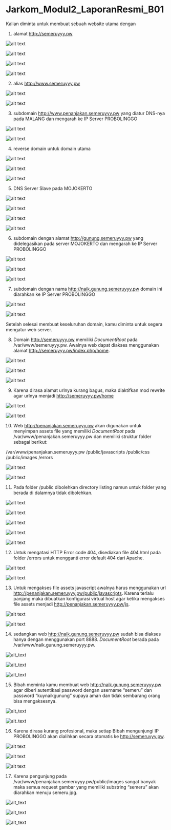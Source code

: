 # Jarkom_Modul2_LaporanResmi_B01
 
Kalian diminta untuk membuat sebuah website utama dengan
 
1. alamat http://semeruyyy.pw
 
![alt text](mod2/2.png)
 
![alt text](mod2/3.png)
 
![alt text](mod2/4.JPG)
 
![alt text](mod2/pingsemeru.JPG)
 
2. alias http://www.semeruyyy.pw
 
![alt text](mod2/3.png)
 
![alt text](mod2/pingwwwsemeru.JPG)
 
3. subdomain http://www.penanjakan.semeruyyy.pw yang diatur DNS-nya pada MALANG dan mengarah ke IP Server PROBOLINGGO
 
![alt text](mod2/3.png)
 
![alt text](mod2/pingpenanjakan.JPG)
 
4. reverse domain untuk domain utama
 
![alt text](mod2/2.png)
 
![alt text](mod2/5.JPG)
 
![alt text](mod2/6.JPG)
 
5. DNS Server Slave pada MOJOKERTO
 
![alt text](mod2/3.png)
 
![alt text](mod2/7.JPG)
 
![alt text](mod2/servicebind9stop.JPG)
 
![alt text](mod2/pingsemerumojo.JPG)
 
6. subdomain dengan alamat http://gunung.semeruyyy.pw yang didelegasikan pada server MOJOKERTO dan mengarah ke IP Server PROBOLINGGO
 
![alt text](mod2/3.png)
 
![alt text](mod2/7.JPG)
 
![alt text](mod2/8.JPG)
 
7. subdomain dengan nama http://naik.gunung.semeruyyy.pw domain ini diarahkan ke IP Server PROBOLINGGO
 
![alt text](mod2/delegasi.JPG)
 
![alt text](mod2/9.JPG)
  
 
Setelah selesai membuat keseluruhan domain, kamu diminta untuk segera mengatur web server.
 
8. Domain http://semeruyyy.pw memiliki *DocumentRoot* pada /var/www/semeruyyy.pw. Awalnya web dapat diakses menggunakan alamat http://semeruyyy.pw/index.php/home.
 
![alt text](mod2/10.JPG)
  
![alt text](mod2/11.JPG)
  
![alt text](mod2/semerub01.pwindex.phphome.png)
  
9. Karena dirasa alamat urlnya kurang bagus, maka diaktifkan mod rewrite agar urlnya menjadi http://semeruyyy.pw/home
 
![alt text](mod2/12.JPG)
 
![alt text](mod2/semerub01.pwhome.png)
  
 10. Web http://penanjakan.semeruyyy.pw akan digunakan untuk menyimpan assets file yang memiliki *DocumentRoot* pada /var/www/penanjakan.semeruyyy.pw dan memiliki struktur folder sebagai berikut:
 
/var/www/penanjakan.semeruyyy.pw 
                                /public/javascripts 
                                /public/css 
                                /public/images 
                                /errors  
 

![alt text](mod2/13.JPG)
 
![alt text](mod2/16.JPG)
 
11. Pada folder /public dibolehkan directory listing namun untuk folder yang berada di dalamnya tidak dibolehkan.
 
![alt text](mod2/14.JPG)
 
![alt text](mod2/penanjakan.semerub01.pwpublic.png)
 
![alt text](mod2/penanjakan.semerub01.pwpubliccss.png)
 
![alt text](mod2/penanjakan.semerub01.pwpublicimages.png)
 
![alt text](mod2/penanjakan.semerub01.pwpublicjavascripts.png)
 
12. Untuk mengatasi HTTP Error code 404, disediakan file 404.html pada folder /errors untuk mengganti error default 404 dari Apache.
 
![alt text](mod2/17.JPG)
 
![alt text](mod2/error404.png)
 
13. Untuk mengakses file assets javascript awalnya harus menggunakan url http://penanjakan.semeruyyy.pw/public/javascripts. Karena terlalu panjang maka dibuatkan konfigurasi virtual host agar ketika mengakses file assets menjadi http://penanjakan.semeruyyy.pw/js.
 
![alt text](mod2/15.JPG)
 
![alt text](mod2/penanjakan.semerub01.pwjs.png)
 
14. sedangkan web http://naik.gunung.semeruyyy.pw sudah bisa diakses hanya dengan menggunakan port 8888. *DocumentRoot* berada pada /var/www/naik.gunung.semeruyyy.pw.

![alt_text](mod2/nomer14config1.png)

![alt_text](mod2/nomer14config2.png)

![alt_text](mod2/nomer14web.png)
 
15. Bibah meminta kamu membuat web http://naik.gunung.semeruyyy.pw agar diberi autentikasi password dengan username “semeru” dan password “kuynaikgunung” supaya aman dan tidak sembarang orang bisa mengaksesnya.

![alt_text](mod2/nomer15-0.png)

![alt_text](mod2/nomer15.png)

16. Karena dirasa kurang profesional, maka setiap Bibah mengunjungi IP PROBOLINGGO akan dialihkan secara otomatis ke http://semeruyyy.pw.
 
![alt text](mod2/19.JPG)
 
![alt text](mod2/ip.png)
 
![alt text](mod2/semerub01.pw.png)
 
17. Karena pengunjung pada /var/www/penanjakan.semeruyyy.pw/public/images sangat banyak maka semua request gambar yang memiliki substring “semeru” akan diarahkan menuju semeru.jpg.

![alt_text](mod2/nomer16config1.png)

![alt_text](mod2/nomer16config2.png)

![alt_text](mod2/nomer16web.png)
